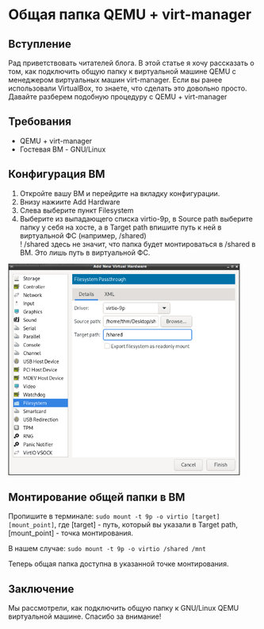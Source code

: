 # Общая папка QEMU + virt-manager

## Вступление
Рад приветствовать читателей блога. В этой статье я хочу рассказать о том, как подключить общую папку 
к виртуальной машине QEMU с менеджером виртуальных машин virt-manager.
Если вы ранее использовали VirtualBox, то знаете, что сделать это довольно просто. Давайте разберем
подобную процедуру с QEMU + virt-manager

## Требования
<ul>
  <li>QEMU + virt-manager</li>
  <li>Гостевая ВМ - GNU/Linux</li>
</ul>

## Конфигурация ВМ
1. Откройте вашу ВМ и перейдите на вкладку конфигурации. 
2. Внизу нажиите Add Hardware
3. Слева выберите пункт Filesystem
4. Выберите из выпадающего списка virtio-9p, в Source path выберите папку у себя на хосте, 
а в Target path впишите путь к ней в виртуальной ФС (например, /shared)<br>
! /shared здесь не значит, что папка будет монтироваться в /shared в ВМ. Это лишь путь
в виртуальной ФС.<br>
<img src="add-hardware.png" width="467" height="426">

## Монтирование общей папки в ВМ
Пропишите в терминале:
`sudo mount -t 9p -o virtio [target] [mount_point]`, где [target] - путь, который вы указали в Target path, [mount_point] - точка монтирования.

В нашем случае:
`sudo mount -t 9p -o virtio /shared /mnt`

Теперь общая папка доступна в указанной точке монтирования.

## Заключение
Мы рассмотрели, как подключить общую папку к GNU/Linux QEMU виртуальной машине. Спасибо за внимание!
